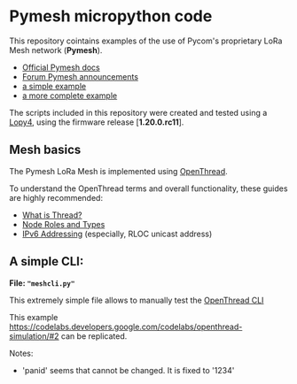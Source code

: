 # Pymesh micropython code

This repository cointains examples of the use of Pycom's proprietary LoRa Mesh network (**Pymesh**).

* [Official Pymesh docs](https://docs.pycom.io/firmwareapi/pycom/network/lora/pymesh.html)
* [Forum Pymesh announcements](https://forum.pycom.io/topic/4449/pymesh-updates)
* [a simple example](https://docs.pycom.io/tutorials/lora/lora-mesh.html)
* [a more complete example](https://github.com/pycom/pycom-libraries/tree/master/lib/pymesh)

The scripts included in this repository were created and tested using a [Lopy4](https://pycom.io/product/lopy4/), using the firmware release [**1.20.0.rc11**].

## Mesh basics
The Pymesh LoRa Mesh is implemented using [OpenThread](https://openthread.io/guides/thread-primer).

To understand the OpenThread terms and overall functionality, these guides are highly recommended:

* [What is Thread?](https://openthread.io/guides/thread-primer)
* [Node Roles and Types](https://openthread.io/guides/thread-primer/node-roles-and-types)
* [IPv6 Addressing](https://openthread.io/guides/thread-primer/ipv6-addressing) (especially, RLOC unicast address)

## A simple CLI:

**File: `"meshcli.py"`**

This extremely simple file allows to manually test the [OpenThread CLI](https://github.com/openthread/openthread/blob/c482301ec73b80985445102e4d0a936346172ddb/src/cli/README.md)

This example https://codelabs.developers.google.com/codelabs/openthread-simulation/#2 can be replicated.

Notes:
* 'panid' seems that cannot be changed. It is fixed to '1234'
